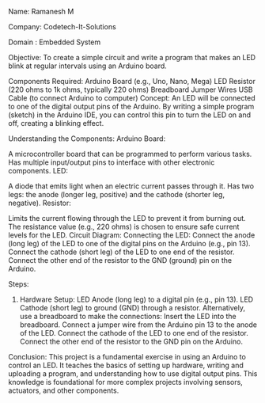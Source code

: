 Name: Ramanesh M

Company: Codetech-It-Solutions 

Domain : Embedded System

Objective:
To create a simple circuit and write a program that makes an LED blink at regular intervals using an Arduino board.

Components Required:
Arduino Board (e.g., Uno, Nano, Mega)
LED
Resistor (220 ohms to 1k ohms, typically 220 ohms)
Breadboard
Jumper Wires
USB Cable (to connect Arduino to computer)
Concept:
An LED will be connected to one of the digital output pins of the Arduino. By writing a simple program (sketch) in the Arduino IDE, you can control this pin to turn the LED on and off, creating a blinking effect.

Understanding the Components:
Arduino Board:

A microcontroller board that can be programmed to perform various tasks.
Has multiple input/output pins to interface with other electronic components.
LED:

A diode that emits light when an electric current passes through it.
Has two legs: the anode (longer leg, positive) and the cathode (shorter leg, negative).
Resistor:

Limits the current flowing through the LED to prevent it from burning out.
The resistance value (e.g., 220 ohms) is chosen to ensure safe current levels for the LED.
Circuit Diagram:
Connecting the LED:
Connect the anode (long leg) of the LED to one of the digital pins on the Arduino (e.g., pin 13).
Connect the cathode (short leg) of the LED to one end of the resistor.
Connect the other end of the resistor to the GND (ground) pin on the Arduino.

Steps:
1. Hardware Setup:
LED Anode (long leg) to a digital pin (e.g., pin 13).
LED Cathode (short leg) to ground (GND) through a resistor.
Alternatively, use a breadboard to make the connections:
Insert the LED into the breadboard.
Connect a jumper wire from the Arduino pin 13 to the anode of the LED.
Connect the cathode of the LED to one end of the resistor.
Connect the other end of the resistor to the GND pin on the Arduino.

Conclusion:
This project is a fundamental exercise in using an Arduino to control an LED. 
It teaches the basics of setting up hardware, writing and uploading a program, and understanding how to use digital output pins. 
This knowledge is foundational for more complex projects involving sensors, actuators, and other components.
